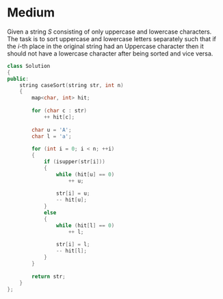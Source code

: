 # Medium

Given a string $S$ consisting of only uppercase and lowercase characters. The task is to sort uppercase and lowercase letters separately such that if the $i$-th place in the original string had an Uppercase character then it should not have a lowercase character after being sorted and vice versa.

```cpp
class Solution
{
public:
    string caseSort(string str, int n)
    {
        map<char, int> hit;
        
        for (char c : str)
            ++ hit[c];
            
        char u = 'A';
        char l = 'a';
        
        for (int i = 0; i < n; ++i)
        {
            if (isupper(str[i]))
            {
                while (hit[u] == 0)
                    ++ u;
                    
                str[i] = u;
                -- hit[u];
            }
            else
            {
                while (hit[l] == 0)
                    ++ l;
                    
                str[i] = l;
                -- hit[l];
            }
        }
        
        return str;
    }
};
```
